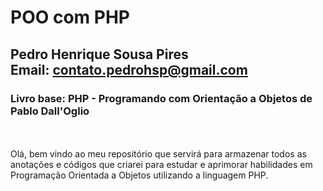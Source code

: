 # POO com PHP
## Pedro Henrique Sousa Pires <br> Email: contato.pedrohsp@gmail.com
### Livro base: PHP - Programando com Orientação a Objetos de Pablo Dall'Oglio
<br><br>
Olá, bem vindo ao meu repositório que servirá para armazenar todos as anotações e códigos que criarei para estudar e aprimorar habilidades em Programação Orientada a Objetos utilizando a linguagem PHP.